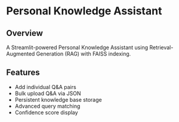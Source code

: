 # Personal Knowledge Assistant

## Overview
A Streamlit-powered Personal Knowledge Assistant using Retrieval-Augmented Generation (RAG) with FAISS indexing.

## Features
- Add individual Q&A pairs
- Bulk upload Q&A via JSON
- Persistent knowledge base storage
- Advanced query matching
- Confidence score display
